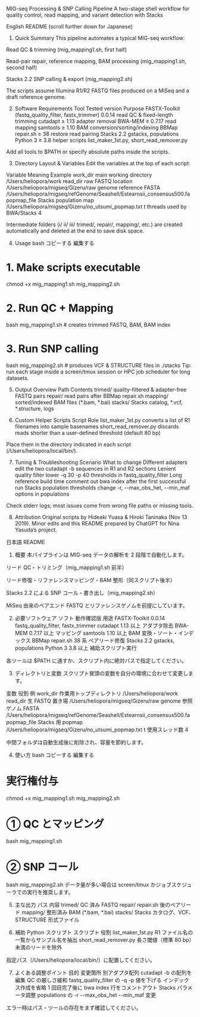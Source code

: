 MIG-seq Processing & SNP Calling Pipeline
A two-stage shell workflow for quality control, read mapping, and variant detection with Stacks

English README (scroll further down for Japanese)
1. Quick Summary
This pipeline automates a typical MIG-seq workflow:

Read QC & trimming (mig_mapping1.sh, first half)

Read-pair repair, reference mapping, BAM processing (mig_mapping1.sh, second half)

Stacks 2.2 SNP calling & export (mig_mapping2.sh)

The scripts assume Illumina R1/R2 FASTQ files produced on a MiSeq and a draft reference genome.

2. Software Requirements
Tool	Tested version	Purpose
FASTX-Toolkit (fastq_quality_filter, fastx_trimmer)	0.0.14	read QC & fixed-length trimming
cutadapt	≥ 1.13	adapter removal
BWA-MEM	≥ 0.7.17	read mapping
samtools	≥ 1.10	BAM conversion/sorting/indexing
BBMap repair.sh	≥ 38	restore read pairing
Stacks	2.2	gstacks, populations
Python 3	≥ 3.8	helper scripts list_maker_1st.py, short_read_remover.py

Add all tools to $PATH or specify absolute paths inside the scripts.

3. Directory Layout & Variables
Edit the variables at the top of each script:

Variable	Meaning	Example
work_dir	main working directory	/Users/heliopora/work
read_dir	raw FASTQ location	/Users/heliopora/migseq/Gizeru/raw
genome	reference FASTA	/Users/heliopora/migseq/refGenome/Seashell/Estearnsii_consensus500.fa
popmap_file	Stacks population map	/Users/heliopora/migseq/Gizeru/no_utsumi_popmap.txt
t	threads used by BWA/Stacks	4

Intermediate folders (i/ ii/ iii/ trimed/, repair/, mapping/, etc.) are created automatically and deleted at the end to save disk space.

4. Usage
bash
コピーする
編集する
# 1. Make scripts executable
chmod +x mig_mapping1.sh mig_mapping2.sh

# 2. Run QC + Mapping
bash mig_mapping1.sh      # creates trimmed FASTQ, BAM, BAM index

# 3. Run SNP calling
bash mig_mapping2.sh      # produces VCF & STRUCTURE files in ./stacks
Tip: run each stage inside a screen/tmux session or HPC job scheduler for long datasets.

5. Output Overview
Path	Contents
trimed/	quality-filtered & adapter-free FASTQ pairs
repair/	read pairs after BBMap repair.sh
mapping/	sorted/indexed BAM files (*.bam, *.bai)
stacks/	Stacks catalog, *.vcf, *.structure, logs

6. Custom Helper Scripts
Script	Role
list_maker_1st.py	converts a list of R1 filenames into sample basenames
short_read_remover.py	discards reads shorter than a user-defined threshold (default 80 bp)

Place them in the directory indicated in each script (/Users/heliopora/local/bin/).

7. Tuning & Troubleshooting
Scenario	What to change
Different adapters	edit the two cutadapt -b sequences in R1 and R2 sections
Lenient quality filter	lower -q 30 -p 40 thresholds in fastq_quality_filter
Long reference build time	comment out bwa index after the first successful run
Stacks population thresholds	change -r, --max_obs_het, --min_maf options in populations

Check stderr logs; most issues come from wrong file paths or missing tools.

8. Attribution
Original scripts by Hideaki Yuasa & Hiroki Taninaka (Nov 13 2019). Minor edits and this README prepared by ChatGPT for Nina Yasuda’s project.

日本語 README
1. 概要
本パイプラインは MIG-seq データの解析を 2 段階で自動化します。

リード QC・トリミング（mig_mapping1.sh 前半）

リード修復・リファレンスマッピング・BAM 整形（同スクリプト後半）

Stacks 2.2 による SNP コール・書き出し（mig_mapping2.sh）

MiSeq 由来のペアエンド FASTQ とリファレンスゲノムを前提にしています。

2. 必要ソフトウェア
ソフト	動作確認版	用途
FASTX-Toolkit	0.0.14	fastq_quality_filter, fastx_trimmer
cutadapt	1.13 以上	アダプタ除去
BWA-MEM	0.7.17 以上	マッピング
samtools	1.10 以上	BAM 変換・ソート・インデックス
BBMap repair.sh	38 系	ペアリード修復
Stacks	2.2	gstacks, populations
Python 3	3.8 以上	補助スクリプト実行

各ツールは $PATH に通すか、スクリプト内に絶対パスで指定してください。

3. ディレクトリと変数
スクリプト冒頭の変数を自分の環境に合わせて変更します。

変数	役割	例
work_dir	作業用トップディレクトリ	/Users/heliopora/work
read_dir	生 FASTQ 置き場	/Users/heliopora/migseq/Gizeru/raw
genome	参照ゲノム FASTA	/Users/heliopora/migseq/refGenome/Seashell/Estearnsii_consensus500.fa
popmap_file	Stacks 用 popmap	/Users/heliopora/migseq/Gizeru/no_utsumi_popmap.txt
t	使用スレッド数	4

中間フォルダは自動生成後に削除され、容量を節約します。

4. 使い方
bash
コピーする
編集する
# 実行権付与
chmod +x mig_mapping1.sh mig_mapping2.sh

# ① QC とマッピング
bash mig_mapping1.sh

# ② SNP コール
bash mig_mapping2.sh
データ量が多い場合は screen/tmux かジョブスケジューラでの実行を推奨します。

5. 主な出力
パス	内容
trimed/	QC 済み FASTQ
repair/	repair.sh 後のペアリード
mapping/	整形済み BAM (*.bam, *.bai)
stacks/	Stacks カタログ、VCF、STRUCTURE 形式ファイル

6. 補助 Python スクリプト
スクリプト	役割
list_maker_1st.py	R1 ファイル名の一覧からサンプル名を抽出
short_read_remover.py	長さ閾値（標準 80 bp）未満のリードを除外

指定パス（/Users/heliopora/local/bin/）に配置してください。

7. よくある調整ポイント
目的	変更箇所
別アダプタ配列	cutadapt -b の配列を編集
QC の厳しさ緩和	fastq_quality_filter の -q -p 値を下げる
インデックス作成を省略	1 回目完了後に bwa index 行をコメントアウト
Stacks パラメータ調整	populations の -r --max_obs_het --min_maf 変更

エラー時はパス・ツールの存在をまず確認してください。

